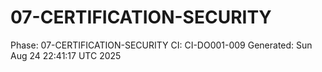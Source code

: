 # 07-CERTIFICATION-SECURITY
Phase: 07-CERTIFICATION-SECURITY
CI: CI-DO001-009
Generated: Sun Aug 24 22:41:17 UTC 2025
